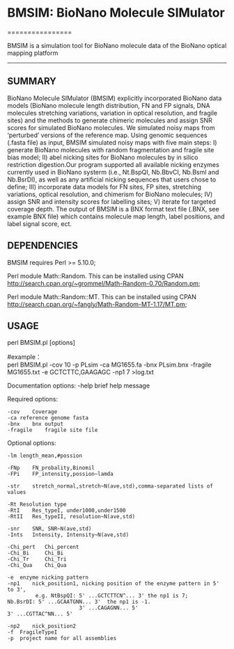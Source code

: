 # BMSIM: BioNano Molecule SIMulator
================

BMSIM is a simulation tool for BioNano molecule data of the BioNano optical mapping platform

---------------


SUMMARY
---------------
BioNano Molecule SIMulator (BMSIM) explicitly incorporated BioNano data models (BioNano molecule length distribution, FN and FP signals, DNA molecules stretching variations, variation in optical resolution, and fragile sites) and the methods to generate chimeric molecules and assign SNR scores for simulated BioNano molecules. We simulated noisy maps from ‘perturbed’ versions of the reference map. Using genomic sequences (.fasta file) as input, BMSIM simulated noisy maps with five main steps: I) generate BioNano molecules with random fragmentation and fragile site bias model; II) abel nicking sites for BioNano molecules by in silico restriction digestion.Our program supported all available nicking enzymes currently used in BioNano systerm (i.e., Nt.BspQI, Nb.BbvCI, Nb.Bsml and Nb.BsrDI), as well as any artificial nicking sequences that users chose to define; III) incorporate data models for FN sites, FP sites, stretching variations, optical resolution, and chimerism for BioNano molecules; IV) assign SNR and intensity scores for labelling sites; V) iterate for targeted coverage depth. The output of BMSIM is a BNX format text file (.BNX, see example BNX file) which contains molecule map length, label positions, and label signal score, ect.

 
DEPENDENCIES
---------------
BMSIM requires Perl >= 5.10.0;

Perl module Math::Random. 
This can be installed using CPAN http://search.cpan.org/~grommel/Math-Random-0.70/Random.pm;

Perl module Math::Random::MT. 
This can be installed using CPAN http://search.cpan.org/~fangly/Math-Random-MT-1.17/MT.pm;

    
USAGE
---------------    
perl BMSIM.pl [options]

#example：                                
 perl BMSIM.pl -cov 10 -p PLsim -ca MG1655.fa -bnx PLsim.bnx -fragile MG1655.txt -e GCTCTTC,GAAGAGC -np1 7 >log.txt

Documentation options:
 	-help	brief help message

Required options:
	
	-cov	Coverage
	-ca	reference genome fasta
	-bnx	bnx output
	-fragile	fragile site file

Optional options:

	-lm	length_mean,#possion
	
	-FNp	FN_probality,Binomil
	-FPi	FP_intensity,possion~lamda
	
	-str	stretch_normal,stretch~N(ave,std),comma-separated lists of values
	
	-Rt	Resolution type
	-RtI	Res_typeI, under1000,under1500
	-RtII	Res_typeII, resolution~N(ave,std)
	
	-snr	SNR, SNR~N(ave,std)
	-Ints	Intensity, Intensity~N(ave,std)
	
	-Chi_pert	Chi_percent
	-Chi_Bi		Chi_Bi
	-Chi_Tr		Chi_Tri
	-Chi_Qua	Chi_Qua
	
	-e	enzyme nicking pattern
	-np1	nick_position1, nicking position of the enzyme pattern in 5' to 3',
             e.g. NtBspQI: 5' ...GCTCTTCN^... 3' the np1 is 7;    Nb.BsrDI: 5' ...GCAATGNN... 3'  the np1 is -1.
                           3' ...CAGAGNN... 5'                              3' ...CGTTAC^NN... 5'
			 
	-np2	nick_position2
	-f	FragileTypeI
	-p	project name for all assemblies
	





